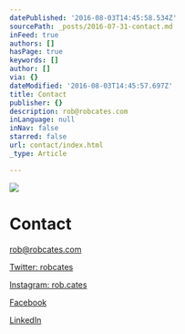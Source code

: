 ```yaml
---
datePublished: '2016-08-03T14:45:58.534Z'
sourcePath: _posts/2016-07-31-contact.md
inFeed: true
authors: []
hasPage: true
keywords: []
author: []
via: {}
dateModified: '2016-08-03T14:45:57.697Z'
title: Contact
publisher: {}
description: rob@robcates.com
inLanguage: null
inNav: false
starred: false
url: contact/index.html
_type: Article

---
```

![](https://the-grid-user-content.s3-us-west-2.amazonaws.com/3c4a0653-065b-48e7-b900-d810f55939bb.jpg)

# Contact

rob@robcates.com

[Twitter: robcates][0]

[Instagram: rob.cates][1]

[Facebook][2]

[LinkedIn][3]

[0]: https://twitter.com/robcates
[1]: https://www.instagram.com/rob.cates/
[2]: www.facebook.com/robcatesvoice
[3]: https://uk.linkedin.com/in/robcates